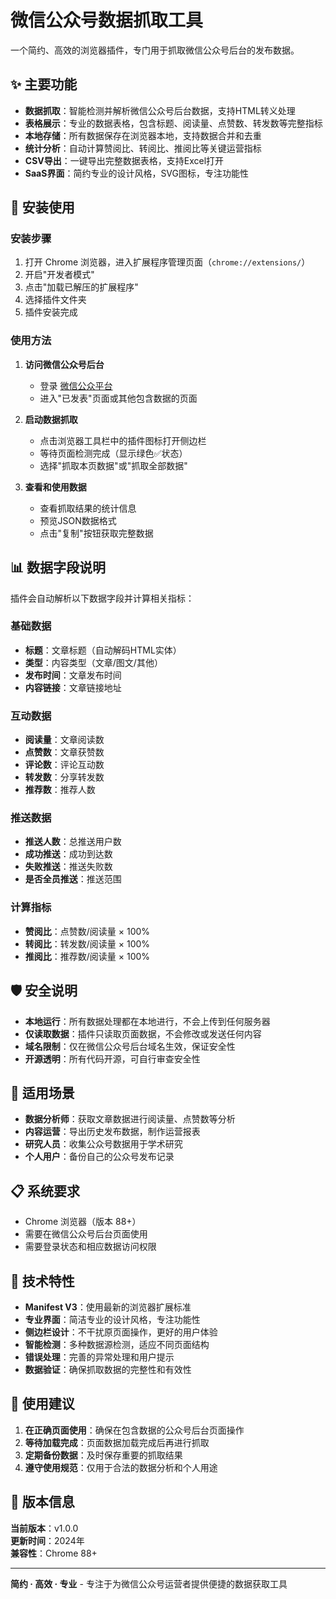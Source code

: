 # 微信公众号数据抓取工具

一个简约、高效的浏览器插件，专门用于抓取微信公众号后台的发布数据。

## ✨ 主要功能

- **数据抓取**：智能检测并解析微信公众号后台数据，支持HTML转义处理
- **表格展示**：专业的数据表格，包含标题、阅读量、点赞数、转发数等完整指标
- **本地存储**：所有数据保存在浏览器本地，支持数据合并和去重
- **统计分析**：自动计算赞阅比、转阅比、推阅比等关键运营指标
- **CSV导出**：一键导出完整数据表格，支持Excel打开
- **SaaS界面**：简约专业的设计风格，SVG图标，专注功能性

## 🚀 安装使用

### 安装步骤

1. 打开 Chrome 浏览器，进入扩展程序管理页面（`chrome://extensions/`）
2. 开启"开发者模式"
3. 点击"加载已解压的扩展程序"
4. 选择插件文件夹
5. 插件安装完成

### 使用方法

1. **访问微信公众号后台**
   - 登录 [微信公众平台](https://mp.weixin.qq.com)
   - 进入"已发表"页面或其他包含数据的页面

2. **启动数据抓取**
   - 点击浏览器工具栏中的插件图标打开侧边栏
   - 等待页面检测完成（显示绿色✅状态）
   - 选择"抓取本页数据"或"抓取全部数据"

3. **查看和使用数据**
   - 查看抓取结果的统计信息
   - 预览JSON数据格式
   - 点击"复制"按钮获取完整数据

## 📊 数据字段说明

插件会自动解析以下数据字段并计算相关指标：

### 基础数据
- **标题**：文章标题（自动解码HTML实体）
- **类型**：内容类型（文章/图文/其他）
- **发布时间**：文章发布时间
- **内容链接**：文章链接地址

### 互动数据
- **阅读量**：文章阅读数
- **点赞数**：文章获赞数
- **评论数**：评论互动数
- **转发数**：分享转发数
- **推荐数**：推荐人数

### 推送数据
- **推送人数**：总推送用户数
- **成功推送**：成功到达数
- **失败推送**：推送失败数
- **是否全员推送**：推送范围

### 计算指标
- **赞阅比**：点赞数/阅读量 × 100%
- **转阅比**：转发数/阅读量 × 100%
- **推阅比**：推荐数/阅读量 × 100%

## 🛡️ 安全说明

- **本地运行**：所有数据处理都在本地进行，不会上传到任何服务器
- **仅读取数据**：插件只读取页面数据，不会修改或发送任何内容
- **域名限制**：仅在微信公众号后台域名生效，保证安全性
- **开源透明**：所有代码开源，可自行审查安全性

## 🎯 适用场景

- **数据分析师**：获取文章数据进行阅读量、点赞数等分析
- **内容运营**：导出历史发布数据，制作运营报表
- **研究人员**：收集公众号数据用于学术研究
- **个人用户**：备份自己的公众号发布记录

## 📋 系统要求

- Chrome 浏览器（版本 88+）
- 需要在微信公众号后台页面使用
- 需要登录状态和相应数据访问权限

## 🔧 技术特性

- **Manifest V3**：使用最新的浏览器扩展标准
- **专业界面**：简洁专业的设计风格，专注功能性
- **侧边栏设计**：不干扰原页面操作，更好的用户体验
- **智能检测**：多种数据源检测，适应不同页面结构
- **错误处理**：完善的异常处理和用户提示
- **数据验证**：确保抓取数据的完整性和有效性

## 📝 使用建议

1. **在正确页面使用**：确保在包含数据的公众号后台页面操作
2. **等待加载完成**：页面数据加载完成后再进行抓取
3. **定期备份数据**：及时保存重要的抓取结果
4. **遵守使用规范**：仅用于合法的数据分析和个人用途

## 🚀 版本信息

**当前版本**：v1.0.0  
**更新时间**：2024年  
**兼容性**：Chrome 88+

---

**简约 · 高效 · 专业** - 专注于为微信公众号运营者提供便捷的数据获取工具
